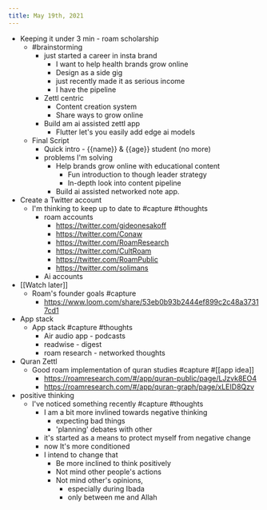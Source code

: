 ```yaml
---
title: May 19th, 2021
---
```


- Keeping it under 3 min - roam scholarship
	- #brainstorming
		- just started a career in insta brand
			- I want to help health brands grow online
			- Design as a side gig
			- just recently made it as serious income
			- I have the pipeline
		- Zettl centric
			- Content creation system
			- Share ways to grow online
		- Build am ai assisted zettl app
			- Flutter let's you easily add edge ai models
	- Final Script
		- Quick intro - {{name}} & {{age}} student (no more)
		- problems I'm solving
			- Help brands grow online with educational content
				- Fun introduction to though leader strategy
				- In-depth look into content pipeline
			- Build ai assisted networked note app.
- Create a Twitter account
	- I'm thinking to keep up to date to #capture #thoughts
		- roam accounts
			- https://twitter.com/gideonesakoff
			- https://twitter.com/Conaw
			- https://twitter.com/RoamResearch
			- https://twitter.com/CultRoam
			- https://twitter.com/RoamPublic
			- https://twitter.com/solimans
		- Ai accounts
- [[Watch later]]
	- Roam's founder goals #capture
		- https://www.loom.com/share/53eb0b93b2444ef899c2c48a37317cd1
- App stack
	- App stack #capture #thoughts
		- Air audio app - podcasts
		- readwise - digest
		- roam research - networked thoughts
- Quran Zettl
	- Good roam implementation of quran studies #capture #[[app idea]]
		- https://roamresearch.com/#/app/quran-public/page/LJzvk8EO4
		- https://roamresearch.com/#/app/quran-graph/page/xLEID8Qzv
- positive thinking
	- I've noticed something recently #capture #thoughts
		- I am a bit more invlined towards negative thinking
			- expecting bad things
			- 'planning' debates with other
		- it's started as a means to protect myself from negative change
		- now It's more conditioned
		- I intend to change that
			- Be more inclined to think positively
			- Not mind other people's actions
			- Not mind other's opinions,
				- especially during Ibada
				- only between me and Allah